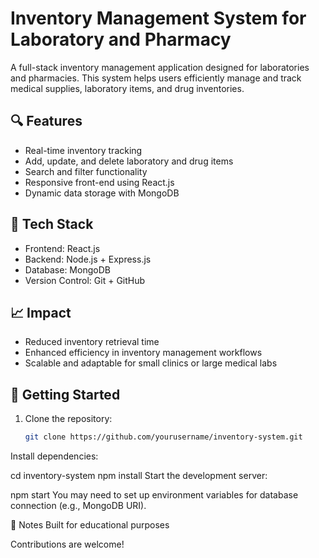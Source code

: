 # Inventory Management System for Laboratory and Pharmacy

A full-stack inventory management application designed for laboratories and pharmacies. This system helps users efficiently manage and track medical supplies, laboratory items, and drug inventories.

## 🔍 Features

- Real-time inventory tracking
- Add, update, and delete laboratory and drug items
- Search and filter functionality
- Responsive front-end using React.js
- Dynamic data storage with MongoDB

## 🧰 Tech Stack

- Frontend: React.js
- Backend: Node.js + Express.js
- Database: MongoDB
- Version Control: Git + GitHub

## 📈 Impact

- Reduced inventory retrieval time
- Enhanced efficiency in inventory management workflows
- Scalable and adaptable for small clinics or large medical labs

## 🚀 Getting Started

1. Clone the repository:
   ```bash
   git clone https://github.com/yourusername/inventory-system.git
Install dependencies:

cd inventory-system
npm install
Start the development server:

npm start
You may need to set up environment variables for database connection (e.g., MongoDB URI).

📌 Notes
Built for educational purposes

Contributions are welcome!

